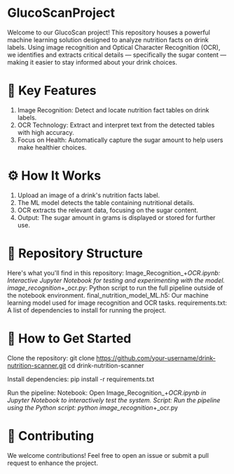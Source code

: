 # GlucoScanProject
Welcome to our GlucoScan project! This repository houses a powerful machine learning solution designed to analyze nutrition facts on drink labels. Using image recognition and Optical Character Recognition (OCR), we identifies and extracts critical details — specifically the sugar content — making it easier to stay informed about your drink choices.

# 🌟 Key Features
1. Image Recognition: Detect and locate nutrition fact tables on drink labels.
2. OCR Technology: Extract and interpret text from the detected tables with high accuracy.
3. Focus on Health: Automatically capture the sugar amount to help users make healthier choices.

# ⚙️ How It Works
1. Upload an image of a drink's nutrition facts label.
2. The ML model detects the table containing nutritional details.
3. OCR extracts the relevant data, focusing on the sugar content.
4. Output: The sugar amount in grams is displayed or stored for further use.

# 📂 Repository Structure

Here's what you'll find in this repository:
Image_Recognition_+_OCR.ipynb: Interactive Jupyter Notebook for testing and experimenting with the model.
image_recognition_+_ocr.py: Python script to run the full pipeline outside of the notebook environment.
final_nutrition_model_ML.h5: Our machine learning model used for image recognition and OCR tasks.
requirements.txt: A list of dependencies to install for running the project.

# 🚀 How to Get Started
Clone the repository:
git clone https://github.com/your-username/drink-nutrition-scanner.git
cd drink-nutrition-scanner

Install dependencies:
pip install -r requirements.txt

Run the pipeline:
Notebook: Open Image_Recognition_+_OCR.ipynb in Jupyter Notebook to interactively test the system.
Script: Run the pipeline using the Python script: python image_recognition_+_ocr.py

# 📢 Contributing
We welcome contributions! Feel free to open an issue or submit a pull request to enhance the project.
